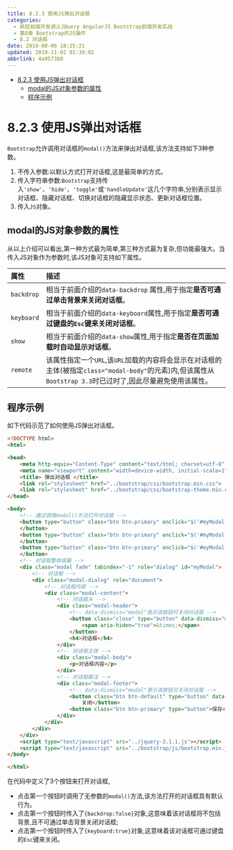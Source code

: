 ```yaml
---
title: 8.2.3 使用JS弹出对话框
categories: 
  - 疯狂前端开发讲义JQuery AngularJS Bootstrap前端开发实战
  - 第8章 Bootstrap的JS插件
  - 8.2 对话框
date: 2019-08-06 18:25:21
updated: 2019-11-02 01:39:02
abbrlink: 4a957380
---
```

- [8.2.3 使用JS弹出对话框](/ReadingNotes/4a957380/#8-2-3-使用JS弹出对话框)
    - [modal的JS对象参数的属性](/ReadingNotes/4a957380/#modal的JS对象参数的属性)
    - [程序示例](/ReadingNotes/4a957380/#程序示例)

<!--more-->
<script src="https://cdn.bootcss.com/jquery/3.4.0/jquery.slim.min.js"></script>
<script>$(document).ready(function () {$(".post-body > ul:nth-child(1)").hide();});</script>

<!--end-->
<!--SSTStart-->
# 8.2.3 使用JS弹出对话框 #
`Bootstrap`允许调用对话框的`modal()`方法来弹出对话框,该方法支持如下3种参数。
1. 不传入参数:以默认方式打开对话框,这是最简单的方式。
2. 传入字符串参数:`Bootstrap`支持传入`'show'`、`'hide'`、`'toggle'`或`'handleUpdate'`这几个字符串,分别表示显示对话框、隐藏对话框、切换对话框的隐藏显示状态、更新对话框位置。
3. 传入`JS`对象。

## modal的JS对象参数的属性 ##
从以上介绍可以看出,第一种方式最为简单,第三种方式最为复杂,但功能最强大。当传入JS对象作为参数时,该JS对象可支持如下属性。

|属性|描述|
|:---|:---|
|`backdrop`|相当于前面介绍的`data-backdrop` 属性,用于指定**是否可通过单击背景来关闭对话框**。|
|`keyboard`|相当于前面介绍的`data-keyboard`属性,用于指定**是否可通过键盘的`Esc`键来关闭对话框**。|
|`show`|相当于前面介绍的`data-show`属性,用于指定**是否在页面加载时自动显示对话框**。|
|`remote`|该属性指定一个`URL`,该`URL`加载的内容将会显示在对话框的主体(被指定`class="modal-body"`的元素)内,但该属性从`Bootstrap 3.3`时已过时了,因此尽量避免使用该属性。|
## 程序示例 ##
如下代码示范了如何使用JS弹出对话框。
```html
<!DOCTYPE html>
<html>

<head>
	<meta http-equiv="Content-Type" content="text/html; charset=utf-8" />
	<meta name="viewport" content="width=device-width, initial-scale=1">
	<title> 弹出对话框 </title>
	<link rel="stylesheet" href="../bootstrap/css/bootstrap.min.css">
	<link rel="stylesheet" href="../bootstrap/css/bootstrap-theme.min.css">
</head>

<body>
	<!-- 通过调用modal()方法打开对话框 -->
	<button type="button" class="btn btn-primary" onclick="$('#myModal').modal();">打开对话框
	</button>
	<button type="button" class="btn btn-primary" onclick="$('#myModal').modal({backdrop:false});">打开无背景对话框
	</button>
	<button type="button" class="btn btn-primary" onclick="$('#myModal').modal({keyboard:true});">可通过Esc关闭的对话框
	</button>
	<!-- 对话框整体容器 -->
	<div class="modal fade" tabindex="-1" role="dialog" id="myModal">
		<!-- 对话框 -->
		<div class="modal-dialog" role="document">
			<!-- 对话框内容 -->
			<div class="modal-content">
				<!-- 对话框头 -->
				<div class="modal-header">
					<!-- data-dismiss="modal"表示该按钮可关闭对话框 -->
					<button class="close" type="button" data-dismiss="modal">
						<span aria-hiden="true">&times;</span>
					</button>
					<h4>对话框</h4>
				</div>
				<!-- 对话框主体 -->
				<div class="modal-body">
					<p>对话框内容</p>
				</div>
				<!-- 对话框脚注 -->
				<div class="modal-footer">
					<!-- data-dismiss="modal"表示该按钮可关闭对话框 -->
					<button class="btn btn-default" type="button" data-dismiss="modal">
						关闭</button>
					<button class="btn btn-primary" type="button">保存</button>
				</div>
			</div>
		</div>
	</div>
	<script type="text/javascript" src="../jquery-3.1.1.js"></script>
	<script type="text/javascript" src="../bootstrap/js/bootstrap.min.js"></script>
</body>

</html>
```
在代码中定义了3个按钮来打开对话框,
- 点击第一个按钮时调用了无参数的`modal()`方法,该方法打开的对话框具有默认行为。
- 点击第一个按钮时传入了`{backdrop:false}`对象,这意味着该对话框将不包括背景,且不可通过单击背景关闭对话框;
- 点击第一个按钮时传入了`{keyboard:true}`对象,这意味着该对话框可通过键盘的`Esc`键来关闭。
<!--SSTStop-->

